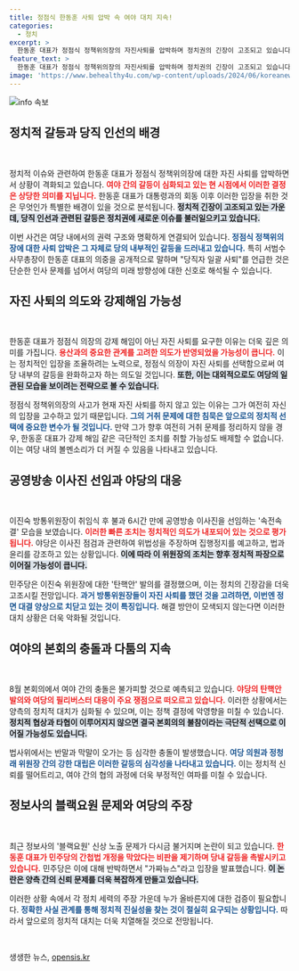 ```yaml
---
title: 정점식 한동훈 사퇴 압박 속 여야 대치 지속!
categories:
  - 정치
excerpt: >
  한동훈 대표가 정점식 정책위의장의 자진사퇴를 압박하며 정치권의 긴장이 고조되고 있습니다. 대통령과의 회동 후 나타난 이 결정의 배경과 여야 대치의 향방을 신지호, 최인호 전 의원과 분석합니다.
feature_text: >
  한동훈 대표가 정점식 정책위의장의 자진사퇴를 압박하며 정치권의 긴장이 고조되고 있습니다. 대통령과의 회동 후 나타난 이 결정의 배경과 여야 대치의 향방을 신지호, 최인호 전 의원과 분석합니다.
image: 'https://www.behealthy4u.com/wp-content/uploads/2024/06/koreanews.jpg'
---
```


<p><img src="https://www.behealthy4u.com/wp-content/uploads/2024/06/koreanews.jpg" alt="info 속보" /></p>

<h2 data-ke-size="size26">정치적 갈등과 당직 인선의 배경</h2>

<p data-ke-size="size16">&nbsp;</p>

<p>정치적 이슈와 관련하여 한동훈 대표가 정점식 정책위의장에 대한 자진 사퇴를 압박하면서 상황이 격화되고 있습니다. <b><span style="color: #ee2323;">여야 간의 갈등이 심화되고 있는 현 시점에서 이러한 결정은 상당한 의미를 지닙니다.</span></b> 한동훈 대표가 대통령과의 회동 이후 이러한 입장을 취한 것은 무엇인가 특별한 배경이 있을 것으로 분석됩니다. <b><span style="background-color: #21538527;">정치적 긴장이 고조되고 있는 가운데, 당직 인선과 관련된 갈등은 정치권에 새로운 이슈를 불러일으키고 있습니다.</span></b></p>

<p>이번 사건은 여당 내에서의 권력 구조와 명확하게 연결되어 있습니다. <b><span style="color: #1a5490;">정점식 정책위의장에 대한 사퇴 압박은 그 자체로 당의 내부적인 갈등을 드러내고 있습니다.</span></b> 특히 서범수 사무총장이 한동훈 대표의 의중을 공개적으로 말하며 "당직자 일괄 사퇴"를 언급한 것은 단순한 인사 문제를 넘어서 여당의 미래 방향성에 대한 신호로 해석될 수 있습니다. </p>

<h2 data-ke-size="size26">자진 사퇴의 의도와 강제해임 가능성</h2>

<p data-ke-size="size16">&nbsp;</p>

<p>한동훈 대표가 정점식 의장의 강제 해임이 아닌 자진 사퇴를 요구한 이유는 더욱 깊은 의미를 가집니다. <b><span style="color: #ee2323;">용산과의 중요한 관계를 고려한 의도가 반영되었을 가능성이 큽니다.</span></b> 이는 정치적인 입장을 조율하려는 노력으로, 정점식 의장이 자진 사퇴를 선택함으로써 여당 내부의 갈등을 완화하고자 하는 의도일 것입니다. <b><span style="background-color: #21538527;">또한, 이는 대외적으로도 여당의 일관된 모습을 보이려는 전략으로 볼 수 있습니다.</span></b></p>

<p>정점식 정책위의장의 사고가 현재 자진 사퇴를 하지 않고 있는 이유는 그가 여전히 자신의 입장을 고수하고 있기 때문입니다. <b><span style="color: #1a5490;">그의 거취 문제에 대한 침묵은 앞으로의 정치적 선택에 중요한 변수가 될 것입니다.</span></b> 만약 그가 향후 여전히 거취 문제를 정리하지 않을 경우, 한동훈 대표가 강제 해임 같은 극단적인 조치를 취할 가능성도 배제할 수 없습니다. 이는 여당 내의 볼멘소리가 더 커질 수 있음을 나타내고 있습니다.</p>

<h2 data-ke-size="size26">공영방송 이사진 선임과 야당의 대응</h2>

<p data-ke-size="size16">&nbsp;</p>

<p>이진숙 방통위원장이 취임식 후 불과 6시간 만에 공영방송 이사진을 선임하는 '속전속결' 모습을 보였습니다. <b><span style="color: #ee2323;">이러한 빠른 조치는 정치적인 의도가 내포되어 있는 것으로 평가됩니다.</span></b> 야당은 이사진 점검과 관련하여 위법성을 주장하며 집행정지를 예고하고, 법과 윤리를 강조하고 있는 상황입니다. <b><span style="background-color: #21538527;">이에 따라 이 위원장의 조치는 향후 정치적 파장으로 이어질 가능성이 큽니다.</span></b></p>

<p>민주당은 이진숙 위원장에 대한 '탄핵안' 발의를 결정했으며, 이는 정치의 긴장감을 더욱 고조시킬 전망입니다. <b><span style="color: #1a5490;">과거 방통위원장들이 자진 사퇴를 했던 것을 고려하면, 이번엔 정면 대결 양상으로 치닫고 있는 것이 특징입니다.</span></b> 해결 방안이 모색되지 않는다면 이러한 대치 상황은 더욱 악화될 것입니다.</p>

<h2 data-ke-size="size26">여야의 본회의 충돌과 다툼의 지속</h2>

<p data-ke-size="size16">&nbsp;</p>

<p>8월 본회의에서 여야 간의 충돌은 불가피할 것으로 예측되고 있습니다. <b><span style="color: #ee2323;">야당의 탄핵안 발의와 여당의 필리버스터 대응이 주요 쟁점으로 떠오르고 있습니다.</span></b> 이러한 상황에서는 양측의 정치적 대치가 심화될 수 있으며, 이는 정책 결정에 악영향을 미칠 수 있습니다. <b><span style="background-color: #21538527;">정치적 협상과 타협이 이루어지지 않으면 결국 본회의의 불참이라는 극단적 선택으로 이어질 가능성도 있습니다.</span></b></p>

<p>법사위에서는 반말과 막말이 오가는 등 심각한 충돌이 발생했습니다. <b><span style="color: #1a5490;">여당 의원과 정청래 위원장 간의 강한 대립은 이러한 갈등의 심각성을 나타내고 있습니다.</span></b> 이는 정치적 신뢰를 떨어트리고, 여야 간의 협의 과정에 더욱 부정적인 여파를 미칠 수 있습니다. </p>

<h2 data-ke-size="size26">정보사의 블랙요원 문제와 여당의 주장</h2>

<p data-ke-size="size16">&nbsp;</p>

<p>최근 정보사의 '블랙요원' 신상 노출 문제가 다시금 불거지며 논란이 되고 있습니다. <b><span style="color: #ee2323;">한동훈 대표가 민주당의 간첩법 개정을 막았다는 비판을 제기하며 당내 갈등을 촉발시키고 있습니다.</span></b> 민주당은 이에 대해 반박하면서 "가짜뉴스"라고 입장을 발표했습니다. <b><span style="background-color: #21538527;">이 논란은 양측 간의 신뢰 문제를 더욱 복잡하게 만들고 있습니다.</span></b> </p>

<p>이러한 상황 속에서 각 정치 세력의 주장 가운데 누가 올바른지에 대한 검증이 필요합니다. <b><span style="color: #1a5490;">정확한 사실 관계를 통해 정치적 진실성을 찾는 것이 절실히 요구되는 상황입니다.</span></b> 따라서 앞으로의 정치적 대치는 더욱 치열해질 것으로 전망됩니다.</p>

<p data-ke-size="size16">&nbsp;</p>
생생한 뉴스, <a href="https://opensis.kr" rel="dofollow">opensis.kr</a>


